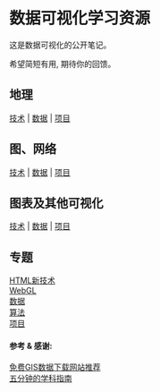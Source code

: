 # 数据可视化学习资源

这是数据可视化的公开笔记。

希望简短有用, 期待你的回馈。


## 地理
[技术](/tec_gis.md/)  |  [数据](/data_gis.md/)  |  [项目](/proj_gis.md/)<br>

## 图、网络
[技术](/tec_graph.md/)  |  [数据](/data_graph.md/)  |  [项目](/proj_graph.md/)<br>

## 图表及其他可视化
[技术](/tec_others.md/)  |  [数据](/data_others.md/)  |  [项目](/proj_others.md/)<br>



## 专题
[HTML新技术](/theme_web.md/)<br>
[WebGL](/theme_webgl.md/)<br>
[数据](/theme_data.md/)<br>
[算法](/theme_algorithm.md/)<br>
[项目](/theme_project.md/)<br>


#### 参考 & 感谢:

[免费GIS数据下载网站推荐](https://mp.weixin.qq.com/s?__biz=MjM5MDI2NjI0NQ==&mid=401531535&idx=1&sn=f89760c9ff320602f6dcd9394d945fa1)<br>
[五分钟的学科指南](http://datajournalismhandbook.org/chinese/getting_data_0.html)



